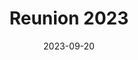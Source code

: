 ---
description: Photos taken during Reunion tip
keywords: [Hiking, Nature, Reunion, Travel]
title: Reunion 2023
weight: 1
menus: "photos"
date: 2023-09-20
---